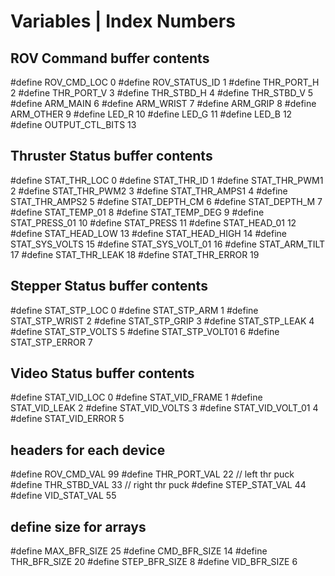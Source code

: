 # Variables | Index Numbers
## ROV Command buffer contents

#define ROV_CMD_LOC     0
#define ROV_STATUS_ID    1
#define THR_PORT_H       2
#define THR_PORT_V       3
#define THR_STBD_H       4
#define THR_STBD_V       5
#define ARM_MAIN         6
#define ARM_WRIST        7
#define ARM_GRIP         8
#define ARM_OTHER        9
#define LED_R            10
#define LED_G            11
#define LED_B            12
#define OUTPUT_CTL_BITS  13

## Thruster Status buffer contents

#define STAT_THR_LOC     0
#define STAT_THR_ID      1
#define STAT_THR_PWM1    2
#define STAT_THR_PWM2    3
#define STAT_THR_AMPS1   4
#define STAT_THR_AMPS2   5
#define STAT_DEPTH_CM    6
#define STAT_DEPTH_M     7
#define STAT_TEMP_01     8
#define STAT_TEMP_DEG    9
#define STAT_PRESS_01    10
#define STAT_PRESS       11
#define STAT_HEAD_01     12
#define STAT_HEAD_LOW    13
#define STAT_HEAD_HIGH   14
#define STAT_SYS_VOLTS   15
#define STAT_SYS_VOLT_01 16
#define STAT_ARM_TILT    17
#define STAT_THR_LEAK    18
#define STAT_THR_ERROR   19

## Stepper Status buffer contents

#define STAT_STP_LOC     0
#define STAT_STP_ARM     1
#define STAT_STP_WRIST   2
#define STAT_STP_GRIP    3
#define STAT_STP_LEAK    4
#define STAT_STP_VOLTS   5
#define STAT_STP_VOLT01  6
#define STAT_STP_ERROR   7

## Video Status buffer contents

#define STAT_VID_LOC     0
#define STAT_VID_FRAME   1
#define STAT_VID_LEAK    2
#define STAT_VID_VOLTS   3
#define STAT_VID_VOLT_01 4
#define STAT_VID_ERROR   5

## headers for each device
#define ROV_CMD_VAL      99
#define THR_PORT_VAL     22 // left thr puck
#define THR_STBD_VAL     33 // right thr puck
#define STEP_STAT_VAL    44
#define VID_STAT_VAL     55

## define size for arrays
#define MAX_BFR_SIZE  25
#define CMD_BFR_SIZE    14
#define THR_BFR_SIZE     20
#define STEP_BFR_SIZE    8
#define VID_BFR_SIZE     6
